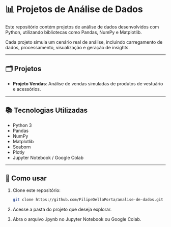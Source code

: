 # 📊 Projetos de Análise de Dados

Este repositório contém projetos de análise de dados desenvolvidos com Python, utilizando bibliotecas como Pandas, NumPy e Matplotlib.

Cada projeto simula um cenário real de análise, incluindo carregamento de dados, processamento, visualização e geração de insights.

---

## 🗂 Projetos

- **Projeto Vendas**: Análise de vendas simuladas de produtos de vestuário e acessórios.

---

## 📚 Tecnologias Utilizadas

- Python 3
- Pandas
- NumPy
- Matplotlib
- Seaborn
- Plotly
- Jupyter Notebook / Google Colab

---

## 🚀 Como usar

1. Clone este repositório:
   ```bash
   git clone https://github.com/FilipeDellaPorta/analise-de-dados.git
   
2. Acesse a pasta do projeto que deseja explorar.

3. Abra o arquivo .ipynb no Jupyter Notebook ou Google Colab.
